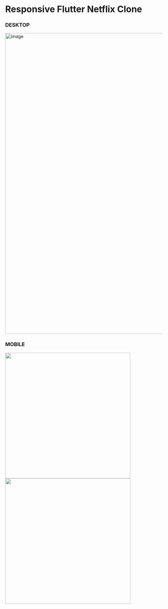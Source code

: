 # Responsive Flutter Netflix Clone

### DESKTOP
<img width="958" alt="image" src="https://github.com/kamakshi-22/flutter-netflix-clone/assets/55135926/c1c2c103-90f4-4e09-84a2-6a24d204233b">

### MOBILE

<p float="left">
  <img src="https://github.com/kamakshi-22/flutter-netflix-clone/assets/55135926/27496bf8-5a21-4e9c-b734-9c95384a4ee6" width="400" /> 
  <img src="https://github.com/kamakshi-22/flutter-netflix-clone/assets/55135926/694188c0-6bda-4a3a-b0c4-68aa018ea9db" width="400" />
</p>
